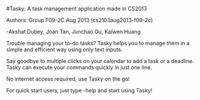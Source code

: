 #Tasky: A task management application  made in CS2013

Authors: Group F09-2C Aug 2013 (cs2103aug2013-f09-2c)

-Akshat Dubey, Joan Tan, Junchao Gu, Kaiwen Huang

Trouble managing your to-do tasks? Tasky helps you to manage them in a simple and efficient way using only text inputs.

Say goodbye to multiple clicks on your calendar to add a task or a deadline. Tasky can execute your commands quickly in just one line.

No internet access required, use Tasky on the go!

For quick start users, just type -help and start using Tasky!
